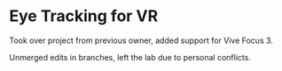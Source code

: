 # Eye Tracking for VR
Took over project from previous owner, added support for Vive Focus 3.

Unmerged edits in branches, left the lab due to personal conflicts. 
